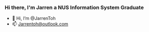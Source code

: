 ### Hi there, I'm Jarren a NUS Information System Graduate

- 👋 Hi, I’m @JarrenToh
- 📫  Jarrentoh@outlook.com

<!---
JarrenToh/JarrenToh is a ✨ special ✨ repository because its `README.md` (this file) appears on your GitHub profile.
You can click the Preview link to take a look at your changes.
--->
